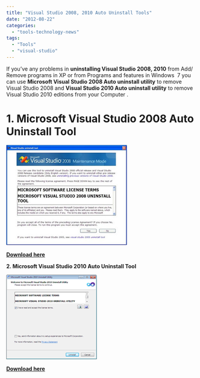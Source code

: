 ```yaml
---
title: "Visual Studio 2008, 2010 Auto Uninstall Tools"
date: "2012-08-22"
categories: 
  - "tools-technology-news"
tags: 
  - "Tools"
  - "visual-studio"
---
```


If you’ve any problems in **uninstalling Visual Studio 2008, 2010** from Add/ Remove programs in XP or from Programs and features in Windows  7 you can use **Microsoft Visual Studio 2008 Auto uninstall utility** to remove Visual Studio 2008 and **Visual Studio 2010 Auto uninstall utility** to remove Visual Studio 2010 editions from your Computer .

# 1\. Microsoft Visual Studio 2008 Auto Uninstall Tool

![](images/06fed-uninstall1.jpg)

**[Download here](http://blogs.msdn.com/cfs-file.ashx/__key/communityserver-components-postattachments/00-09-90-82-99/UninstallTool.exe)**

**2\. Microsoft Visual Studio 2010 Auto Uninstall Tool**

![](images/Visual-Studio-2010-Uninstall-Utility_thumb.png)

**[Download here](http://archive.msdn.microsoft.com/vs2010uninstall/Release/ProjectReleases.aspx?ReleaseId=4321)**
